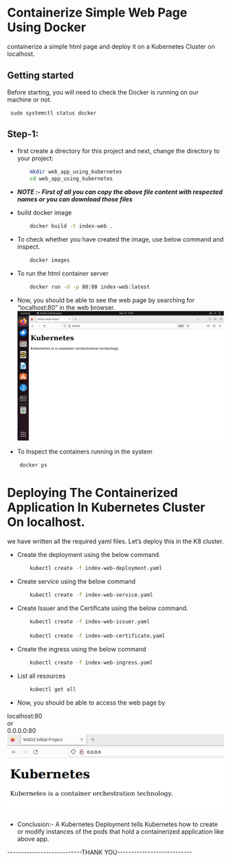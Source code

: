 # Containerize Simple Web Page Using Docker

containerize a simple html page and deploy it on a Kubernetes Cluster on localhost.

## Getting started

Before starting, you will need to check the Docker is running on our machine or not.

     sudo systemctl status docker

## Step-1:

- first create a directory for this project and next, change the directory to your project:

  ```bash
      mkdir web_app_using_kubernetes
      cd web_app_using_kubernetes
  ```

- <i><b> NOTE :- First of all you can copy the above file content with respected names or you can download those files</b></i>  

- build docker image
  ```bash
      docker build -t index-web .
  ```
- To check whether you have created the image, use below command and inspect.
  ```bash
      docker images
  ```
- To run the html container server
  ```bash
      docker run -d -p 80:80 index-web:latest
  ```
- Now, you should be able to see the web page by searching for “localhost:80” in the web browser.  
  ![Alt text](image.png)

- To Inspect the containers running in the system

```bash
    docker ps
```

# Deploying The Containerized Application In Kubernetes Cluster On localhost.

we have written all the required yaml files. Let’s deploy this in the K8 cluster.

- Create the deployment using the below command.
  ```bash
      kubectl create -f index-web-deployment.yaml
  ```
- Create service using the below command
  ```bash
      kubectl create -f index-web-service.yaml
  ```
- Create Issuer and the Certificate using the below command.

  ```bash
      kubectl create -f index-web-issuer.yaml

      kubectl create -f index-web-certificate.yaml
  ```

- Create the ingress using the below command
  ```bash
      kubectl create -f index-web-ingress.yaml

  ```
- List all resources

  ```bash
      kubectl get all
  ```

- Now, you should be able to access the web page by

localhost:80<br> or <br>
0.0.0.0:80
![Alt text](image-2.png)


- Conclusion:- A Kubernetes Deployment tells Kubernetes how to create or modify instances of the pods that hold a containerized application like above app.

---------------------------THANK YOU---------------------------
